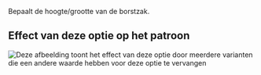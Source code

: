Bepaalt de hoogte/grootte van de borstzak.

## Effect van deze optie op het patroon

![Deze afbeelding toont het effect van deze optie door meerdere varianten die een andere waarde hebben voor deze optie te vervangen](carlton_chestpocketheight_sample.svg "Effect van deze optie op het patroon")
